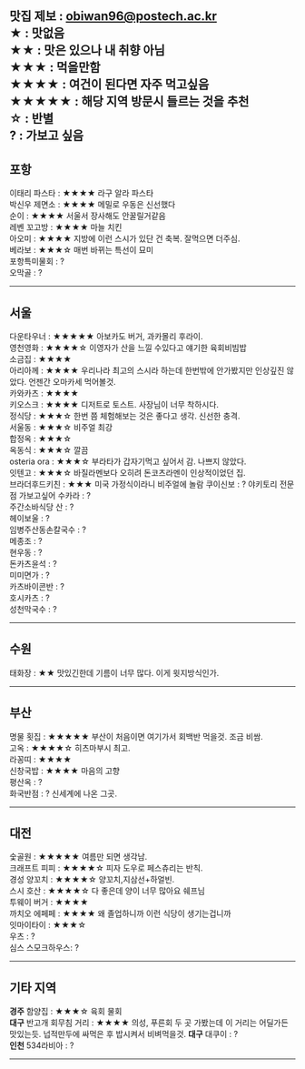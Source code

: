 맛집 제보 : obiwan96@postech.ac.kr   
★ : 맛없음  
★★ : 맛은 있으나 내 취향 아님  
★★★ : 먹을만함  
★★★★ : 여건이 된다면 자주 먹고싶음  
★★★★★ : 해당 지역 방문시 들르는 것을 추천  
☆ : 반별  
? : 가보고 싶음  
---

## 포항
이태리 파스타 : ★★★★ 라구 알라 파스타  
박신우 제면소 : ★★★★ 메밀로 우동은 신선했다  
순이 : ★★★★ 서울서 장사해도 안꿀릴거같음  
레벤 꼬고방 : ★★★★ 마늘 치킨  
아오미 : ★★★★ 지방에 이런 스시가 있단 건 축복. 잘먹으면 더주심.  
베라보 : ★★★☆ 매번 바뀌는 특선이 묘미  
포항특미물회 : ?  
오막골 : ?  
***

## 서울
다운타우너 : ★★★★★ 아보카도 버거, 과카몰리 후라이.  
영천영화 : ★★★★☆ 이영자가 산을 느낄 수있다고 얘기한 육회비빔밥  
소금집 : ★★★★  
아리아께 : ★★★★ 우리나라 최고의 스시라 하는데 한번밖에 안가봤지만 인상깊진 않았다. 언젠간 오마카세 먹어볼것.  
카와카츠 : ★★★★  
키오스크 : ★★★★ 디저트로 토스트. 사장님이 너무 착하시다.  
정식당 : ★★★☆ 한번 쯤 체험해보는 것은 좋다고 생각. 신선한 충격.  
서울동 : ★★★☆ 비주얼 최강  
합정옥 : ★★★☆  
옥동식 : ★★★☆ 깔끔  
osteria ora : ★★★☆ 부라타가 갑자기먹고 싶어서 감. 나쁘지 않았다.  
잇텐고 : ★★★☆ 바질라멘보다 오히려 돈코츠라멘이 인상적이었던 집.  
브라더후드키친 : ★★★ 미국 가정식이라니 비주얼에 놀람
쿠이신보 : ? 야키토리 전문점 가보고싶어
수카라 : ?  
주간소바식당 산 : ?  
헤이보울 : ?  
임병주산동손칼국수 : ?  
메종조 : ?  
현우동 : ?  
돈카츠윤석 : ?  
미미면가 : ?  
카츠바이콘반 : ?  
호시카츠 : ?  
성천막국수 : ?  
***

## 수원
태화장 : ★★ 맛있긴한데 기름이 너무 많다. 이게 윗지방식인가.  
***

## 부산
명물 횟집 : ★★★★★ 부산이 처음이면 여기가서 회백반 먹을것. 조금 비쌈.  
고옥 : ★★★★☆ 히츠마부시 최고.  
라꽁띠 : ★★★★  
신창국밥 : ★★★★ 마음의 고향  
평산옥 : ?  
화국반점 : ? 신세계에 나온 그곳.
***

## 대전
숯골원 : ★★★★★ 여름만 되면 생각남.  
크래프트 피피 : ★★★★☆ 피자 도우로 페스츄리는 반칙.  
경성 양꼬치 : ★★★★☆ 양꼬치,지삼선+하얼빈.  
스시 호산 : ★★★★☆ 다 좋은데 양이 너무 많아요 쉐프님  
투웨이 버거 : ★★★★  
까치오 에페페 : ★★★★ 왜 졸업하니까 이런 식당이 생기는겁니까  
잇마이타이 : ★★★☆  
우츠 : ?  
심스 스모크하우스: ?  
***

## 기타 지역
__경주__ 함양집 : ★★★☆ 육회 물회  
__대구__ 반고개 회무침 거리 : ★★★★ 의성, 푸른회 두 곳 가봤는데 이 거리는 어딜가든 맛있는듯. 넙적만두에 싸먹은 후 밥시켜서 비벼먹을것.
__대구__ 대쿠이 : ?  
__인천__ 534라비아 : ?  
***
